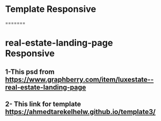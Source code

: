 # Template Responsive
=======
# real-estate-landing-page Responsive
## 1-This psd from https://www.graphberry.com/item/luxestate--real-estate-landing-page
## 2- This link for template https://ahmedtarekelhelw.github.io/template3/
